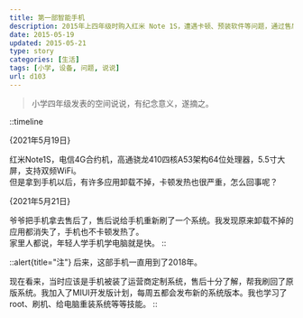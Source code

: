 ```yaml
---
title: 第一部智能手机
description: 2015年上四年级时购入红米 Note 1S，遭遇卡顿、预装软件等问题，通过售后刷机修复，启蒙对于安卓系统的研究，使用至2018年。
date: 2015-05-19
updated: 2015-05-21
type: story
categories: [生活]
tags: [小学, 设备, 问题, 说说]
url: d103
---
```


> 小学四年级发表的空间说说，有纪念意义，遂摘之。

::timeline

{2021年5月19日}

红米Note1S，电信4G合约机，高通骁龙410四核A53架构64位处理器，5.5寸大屏，支持双频WiFi。\
但是拿到手机以后，有许多应用卸载不掉，卡顿发热也很严重，怎么回事呢？

{2021年5月21日}

爷爷把手机拿去售后了，售后说给手机重新刷了一个系统。我发现原来卸载不掉的应用都消失了，手机也不卡顿发热了。\
家里人都说，年轻人学手机学电脑就是快。
::

::alert{title="注"}
后来，这部手机一直用到了2018年。

现在看来，当时应该是手机被装了运营商定制系统，售后十分了解，帮我刷回了原版系统。我加入了MIUI开发版计划，每周五都会发布新的系统版本。我也学习了root、刷机、给电脑重装系统等等技能。
::
